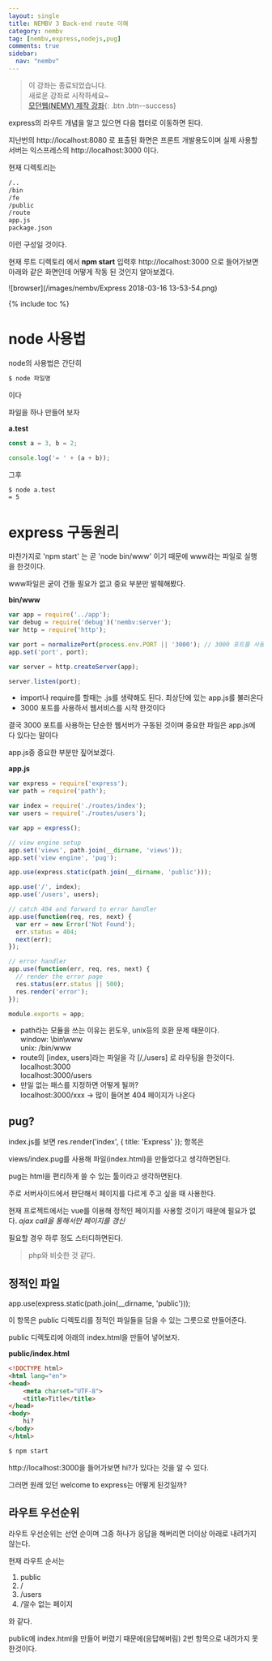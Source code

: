 ```yaml
---
layout: single
title: NEMBV 3 Back-end route 이해
category: nembv
tag: [nembv,express,nodejs,pug]
comments: true
sidebar:
  nav: "nembv"
---
```


> 이 강좌는 종료되었습니다.  
새로운 강좌로 시작하세요~  
[모던웹(NEMV) 제작 강좌](/nemv/){: .btn .btn--success}  

express의 라우트 개념을 알고 있으면 다음 챕터로 이동하면 된다.

지난번의 http://localhost:8080 로 표출된 화면은 프론트 개발용도이며 실제 사용할 서버는 익스프레스의 http://localhost:3000 이다.

현재 디렉토리는 

```bash
/..
/bin
/fe
/public
/route
app.js  
package.json

```
    
이런 구성일 것이다.

현재 루트 디렉토리 에서 **npm start** 입력후 http://localhost:3000 으로 들어가보면 아래와 같은 화면인데 어떻게 작동 된 것인지 알아보겠다. 

![browser](/images/nembv/Express 2018-03-16 13-53-54.png)  

{% include toc %}

# node 사용법

node의 사용법은 간단히 

```bash
$ node 파일명
```

이다

파일을 하나 만들어 보자

**a.test**  
```javascript
const a = 3, b = 2;

console.log('= ' + (a + b));
```

그후 

```bash
$ node a.test
= 5
```

# express 구동원리

마찬가지로 'npm start' 는 곧 'node bin/www' 이기 때문에 www라는 파일로 실행을 한것이다.

www파일은 굳이 건들 필요가 없고 중요 부분만 발췌해봤다.

**bin/www**
```javascript
var app = require('../app');  
var debug = require('debug')('nembv:server'); 
var http = require('http'); 

var port = normalizePort(process.env.PORT || '3000'); // 3000 포트를 사용하겠다는 것이다.
app.set('port', port);

var server = http.createServer(app); 

server.listen(port); 
```

- import나 require를 할때는 .js를 생략해도 된다. 최상단에 있는 app.js를 불러온다
- 3000 포트를 사용하서 웹서비스를 시작 한것이다

결국 3000 포트를 사용하는 단순한 웹서버가 구동된 것이며 중요한 파일은 app.js에 다 있다는 말이다

app.js중 중요한 부분만 짚어보겠다.

**app.js**  
```javascript
var express = require('express');
var path = require('path');

var index = require('./routes/index');
var users = require('./routes/users');

var app = express();

// view engine setup
app.set('views', path.join(__dirname, 'views'));
app.set('view engine', 'pug');

app.use(express.static(path.join(__dirname, 'public')));

app.use('/', index);
app.use('/users', users);

// catch 404 and forward to error handler
app.use(function(req, res, next) {
  var err = new Error('Not Found');
  err.status = 404;
  next(err);
});

// error handler
app.use(function(err, req, res, next) {
  // render the error page
  res.status(err.status || 500);
  res.render('error');
});

module.exports = app;
```

- path라는 모듈을 쓰는 이유는 윈도우, unix등의 호환 문제 때문이다.  
    window: \bin\www  
    unix: /bin/www
- route의 [index, users]라는 파일을 각 [/,/users] 로 라우팅을 한것이다.  
    localhost:3000  
    localhost:3000/users 
- 만일 없는 패스를 지정하면 어떻게 될까?  
    localhost:3000/xxx -> 많이 들어본 404 페이지가 나온다

## pug?

index.js를 보면 res.render('index', { title: 'Express' }); 항목은

views/index.pug를 사용해 파일(index.html)을 만들었다고 생각하면된다.

pug는 html을 편리하게 쓸 수 있는 툴이라고 생각하면된다.

주로 서버사이드에서 판단해서 페이지를 다르게 주고 싶을 때 사용한다.

현재 프로젝트에서는 vue를 이용해 정적인 페이지를 사용할 것이기 때문에 필요가 없다. *ajax call을 통해서만 페이지를 갱신*

필요할 경우 하루 정도 스터디하면된다.

> php와 비슷한 것 같다. 

## 정적인 파일

app.use(express.static(path.join(__dirname, 'public')));

이 항목은 public 디렉토리를 정적인 파일들을 담을 수 있는 그릇으로 만들어준다.

public 디렉토리에 아래의 index.html을 만들어 넣어보자.

**public/index.html**  
```html
<!DOCTYPE html>
<html lang="en">
<head>
    <meta charset="UTF-8">
    <title>Title</title>
</head>
<body>
    hi?
</body>
</html>
```

```bash
$ npm start
```

http://localhost:3000을 들어가보면 hi?가 있다는 것을 알 수 있다.

그러면 원래 있던 welcome to express는 어떻게 된것일까?

## 라우트 우선순위

라우트 우선순위는 선언 순이며 그중 하나가 응답을 해버리면 더이상 아래로 내려가지 않는다.

현재 라우트 순서는

1. public
2. /
3. /users
4. /알수 없는 페이지

와 같다.

public에 index.html을 만들어 버렸기 때문에(응답해버림) 2번 항목으로 내려가지 못한것이다.